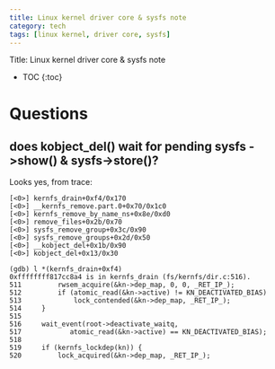 ```yaml
---
title: Linux kernel driver core & sysfs note
category: tech
tags: [linux kernel, driver core, sysfs]
---
```


Title: Linux kernel driver core & sysfs note

* TOC
{:toc}



# Questions

## does kobject_del() wait for pending sysfs ->show() & sysfs->store()?


Looks yes, from trace:

```
[<0>] kernfs_drain+0xf4/0x170
[<0>] __kernfs_remove.part.0+0x70/0x1c0
[<0>] kernfs_remove_by_name_ns+0x8e/0xd0
[<0>] remove_files+0x2b/0x70
[<0>] sysfs_remove_group+0x3c/0x90
[<0>] sysfs_remove_groups+0x2d/0x50
[<0>] __kobject_del+0x1b/0x90
[<0>] kobject_del+0x13/0x30

(gdb) l *(kernfs_drain+0xf4)
0xffffffff817cc8a4 is in kernfs_drain (fs/kernfs/dir.c:516).
511			rwsem_acquire(&kn->dep_map, 0, 0, _RET_IP_);
512			if (atomic_read(&kn->active) != KN_DEACTIVATED_BIAS)
513				lock_contended(&kn->dep_map, _RET_IP_);
514		}
515	
516		wait_event(root->deactivate_waitq,
517			   atomic_read(&kn->active) == KN_DEACTIVATED_BIAS);
518	
519		if (kernfs_lockdep(kn)) {
520			lock_acquired(&kn->dep_map, _RET_IP_);
```


